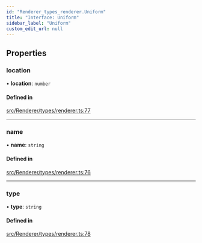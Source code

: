 ```yaml
---
id: "Renderer_types_renderer.Uniform"
title: "Interface: Uniform"
sidebar_label: "Uniform"
custom_edit_url: null
---
```




## Properties

### location

• **location**: `number`

#### Defined in

[src/Renderer/types/renderer.ts:77](https://github.com/ZeaInc/zea-engine/blob/92469dc96/src/Renderer/types/renderer.ts#L77)

___

### name

• **name**: `string`

#### Defined in

[src/Renderer/types/renderer.ts:76](https://github.com/ZeaInc/zea-engine/blob/92469dc96/src/Renderer/types/renderer.ts#L76)

___

### type

• **type**: `string`

#### Defined in

[src/Renderer/types/renderer.ts:78](https://github.com/ZeaInc/zea-engine/blob/92469dc96/src/Renderer/types/renderer.ts#L78)


